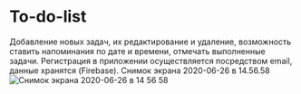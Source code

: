# To-do-list
Добавление новых задач, их редактирование и удаление, возможность ставить напоминания по дате и времени, отмечать выполненные задачи. Регистрация в приложении осуществляется посредством email, данные хранятся (Firebase).
Снимок экрана 2020-06-26 в 14.56.58![Снимок экрана 2020-06-26 в 14 56 58](https://user-images.githubusercontent.com/63901279/122277563-b3434280-ceee-11eb-8d09-957eeedc91ed.png)
